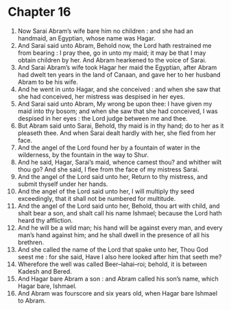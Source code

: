 # Chapter 16

1. Now Sarai Abram’s wife bare him no children : and she had an handmaid, an Egyptian, whose name was Hagar.
2. And Sarai said unto Abram, Behold now, the Lord hath restrained me from bearing : I pray thee, go in unto my maid; it may be that I may obtain children by her. And Abram hearkened to the voice of Sarai.
3. And Sarai Abram’s wife took Hagar her maid the Egyptian, after Abram had dwelt ten years in the land of Canaan, and gave her to her husband Abram to be his wife.
4. And he went in unto Hagar, and she conceived : and when she saw that she had conceived, her mistress was despised in her eyes.
5. And Sarai said unto Abram, My wrong be upon thee: I have given my maid into thy bosom; and when she saw that she had conceived, I was despised in her eyes : the Lord judge between me and thee.
6. But Abram said unto Sarai, Behold, thy maid is in thy hand; do to her as it pleaseth thee. And when Sarai dealt hardly with her, she fled from her face.
7. And the angel of the Lord found her by a fountain of water in the wilderness, by the fountain in the way to Shur.
8. And he said, Hagar, Sarai’s maid, whence camest thou? and whither wilt thou go? And she said, I flee from the face of my mistress Sarai.
9. And the angel of the Lord said unto her, Return to thy mistress, and submit thyself under her hands.
10. And the angel of the Lord said unto her, I will multiply thy seed exceedingly, that it shall not be numbered for multitude.
11. And the angel of the Lord said unto her, Behold, thou art with child, and shalt bear a son, and shalt call his name Ishmael; because the Lord hath heard thy affliction.
12. And he will be a wild man; his hand will be against every man, and every man’s hand against him; and he shall dwell in the presence of all his brethren.
13. And she called the name of the Lord that spake unto her, Thou God seest me : for she said, Have I also here looked after him that seeth me?
14. Wherefore the well was called Beer–lahai–roi; behold, it is between Kadesh and Bered.
15. And Hagar bare Abram a son : and Abram called his son’s name, which Hagar bare, Ishmael.
16. And Abram was fourscore and six years old, when Hagar bare Ishmael to Abram.

